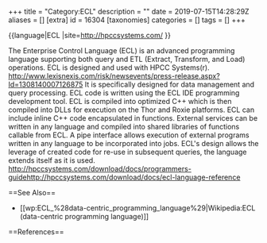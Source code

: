 +++
title = "Category:ECL"
description = ""
date = 2019-07-15T14:28:29Z
aliases = []
[extra]
id = 16304
[taxonomies]
categories = []
tags = []
+++

{{language|ECL
|site=http://hpccsystems.com/
}}

The Enterprise Control Language (ECL) is an advanced programming language supporting both query and ETL
(Extract, Transform, and Load) operations. ECL is designed and used with HPCC Systems(r). <ref name="LexisNexis Announces HPCC Systems, an Open Source Platform to Solve Big Data Problems">http://www.lexisnexis.com/risk/newsevents/press-release.aspx?Id=1308140007126875</ref> It is specifically designed for data management and query processing. ECL code is written using the ECL IDE programming development tool. ECL is compiled into optimized C++ which is then compiled into DLLs for execution on the Thor and Roxie platforms. ECL can include inline C++ code encapsulated in functions. External services can be written in any language and compiled into shared libraries of functions callable from ECL. A pipe interface allows execution of external programs written in any language to be incorporated into jobs. ECL's design allows the leverage of created code for re-use in subsequent queries, the language extends itself as it is used. <ref name="ECL Programmers Guide">http://hpccsystems.com/download/docs/programmers-guide</ref><ref name="ECL Language Reference">http://hpccsystems.com/download/docs/ecl-language-reference</ref>

==See Also==
* [[wp:ECL_%28data-centric_programming_language%29|Wikipedia:ECL (data-centric programming language)]]

==References==
<references/>

